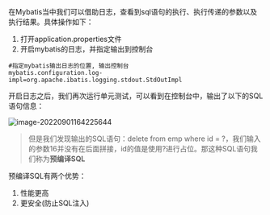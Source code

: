 在Mybatis当中我们可以借助日志，查看到sql语句的执行、执行传递的参数以及执行结果。具体操作如下：
1. 打开application.properties文件
2. 开启mybatis的日志，并指定输出到控制台
```properties
#指定mybatis输出日志的位置, 输出控制台
mybatis.configuration.log-impl=org.apache.ibatis.logging.stdout.StdOutImpl
```
开启日志之后，我们再次运行单元测试，可以看到在控制台中，输出了以下的SQL语句信息：

![image-20220901164225644](assets/image-20220901164225644.png) 

> 但是我们发现输出的SQL语句：delete from emp where id = ?，我们输入的参数16并没有在后面拼接，id的值是使用?进行占位。那这种SQL语句我们称为**预编译SQL**

预编译SQL有两个优势：
1. 性能更高
2. 更安全(防止SQL注入)




